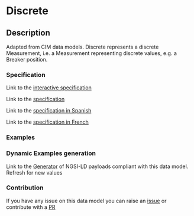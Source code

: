 # Discrete

## Description 

Adapted from CIM data models. Discrete represents a discrete Measurement, i.e. a Measurement representing discrete values, e.g. a Breaker position.
### Specification

Link to the [interactive specification](https://swagger.lab.fiware.org/?url=https://smart-data-models.github.io/dataModel.EnergyCIM/Discrete/swagger.yaml)

Link to the [specification](https://smart-data-models.github.io/dataModel.EnergyCIM/Discrete/doc/spec.md)

Link to the [specification in Spanish](https://smart-data-models.github.io/dataModel.EnergyCIM/Discrete/doc/spec_ES.md)

Link to the [specification in French](https://smart-data-models.github.io/dataModel.EnergyCIM/Discrete/doc/spec_FR.md)
### Examples
### Dynamic Examples generation

Link to the [Generator](https://smartdatamodels.org/extra/ngsi-ld_generator_v0.91.php?schemaUrl=https://raw.githubusercontent.com/smart-data-models/dataModel.EnergyCIM/master/Discrete/schema.json&email=info@smartdatamodels.org) of NGSI-LD payloads compliant with this data model. Refresh for new values
### Contribution

 If you have any issue on this data model you can raise an [issue](https://github.com/smart-data-models/dataModel.EnergyCIM/issues)  or contribute with a [PR](https://github.com/smart-data-models/dataModel.EnergyCIM/pulls)